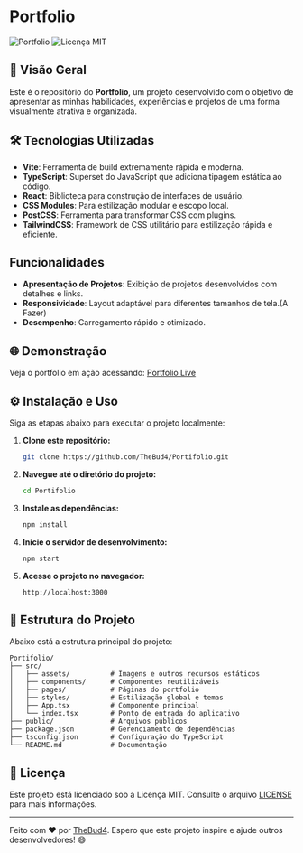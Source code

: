 # Portfolio

![Portfolio](https://img.shields.io/badge/status-conclu%C3%ADdo-green) 
![Licença MIT](https://img.shields.io/badge/licen%C3%A7a-MIT-blue) 

## 🎨 Visão Geral

Este é o repositório do **Portfolio**, um projeto desenvolvido com o objetivo de apresentar as minhas habilidades, experiências e projetos de uma forma visualmente atrativa e organizada.

## 🛠️ Tecnologias Utilizadas

- **Vite**: Ferramenta de build extremamente rápida e moderna.
- **TypeScript**: Superset do JavaScript que adiciona tipagem estática ao código.
- **React**: Biblioteca para construção de interfaces de usuário.
- **CSS Modules**: Para estilização modular e escopo local.
- **PostCSS**: Ferramenta para transformar CSS com plugins.
- **TailwindCSS**: Framework de CSS utilitário para estilização rápida e eficiente.


## Funcionalidades

- **Apresentação de Projetos**: Exibição de projetos desenvolvidos com detalhes e links.
- **Responsividade**: Layout adaptável para diferentes tamanhos de tela.(A Fazer)
- **Desempenho**: Carregamento rápido e otimizado.


## 🌐 Demonstração

Veja o portfolio em ação acessando: [Portfolio Live](https://murilo-pistore.vercel.app/)


## ⚙️ Instalação e Uso

Siga as etapas abaixo para executar o projeto localmente:

1. **Clone este repositório:**

   ```bash
   git clone https://github.com/TheBud4/Portifolio.git
   ```

2. **Navegue até o diretório do projeto:**

   ```bash
   cd Portifolio
   ```

3. **Instale as dependências:**

   ```bash
   npm install
   ```

4. **Inicie o servidor de desenvolvimento:**

   ```bash
   npm start
   ```

5. **Acesse o projeto no navegador:**

   ```
   http://localhost:3000
   ```


## 📂 Estrutura do Projeto

Abaixo está a estrutura principal do projeto:

```plaintext
Portifolio/
├── src/
│   ├── assets/          # Imagens e outros recursos estáticos
│   ├── components/      # Componentes reutilizáveis
│   ├── pages/           # Páginas do portfolio
│   ├── styles/          # Estilização global e temas
│   ├── App.tsx          # Componente principal
│   └── index.tsx        # Ponto de entrada do aplicativo
├── public/              # Arquivos públicos
├── package.json         # Gerenciamento de dependências
├── tsconfig.json        # Configuração do TypeScript
└── README.md            # Documentação
```


## 📜 Licença

Este projeto está licenciado sob a Licença MIT. Consulte o arquivo [LICENSE](LICENSE) para mais informações.

---

Feito com ❤️ por [TheBud4](https://github.com/TheBud4). Espero que este projeto inspire e ajude outros desenvolvedores! 😄

